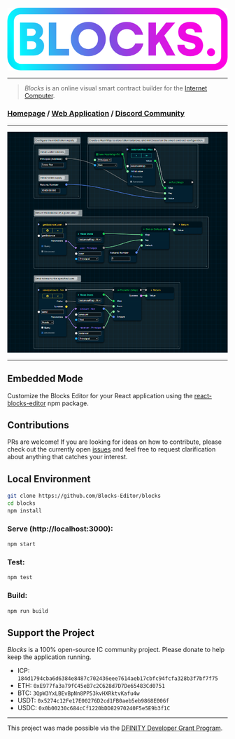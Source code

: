 ![Blocks.](./public/img/logo-gradient.png)

---

> *Blocks* is an online visual smart contract builder for the [Internet Computer](https://dfinity.org/).

### [Homepage](https://blocks-editor.github.io) / [Web Application](https://blocks-editor.github.io/blocks) / [Discord Community](https://discord.gg/jDDWtKwWQf)

---

![A simple fungible token example](./public/img/example/currency-v3.png)

---

## Embedded Mode

Customize the Blocks Editor for your React application using the [react-blocks-editor](https://www.npmjs.com/package/react-blocks-editor) npm package.

## Contributions

PRs are welcome! If you are looking for ideas on how to contribute, please check out the currently open [issues](https://github.com/Blocks-Editor/blocks/issues) and feel free to request clarification about anything that catches your interest. 

## Local Environment

```sh
git clone https://github.com/Blocks-Editor/blocks
cd blocks
npm install
```

### Serve (http://localhost:3000):

```bash
npm start
```

### Test:

```bash
npm test
```

### Build:

```bash
npm run build
```

## Support the Project

*Blocks* is a 100% open-source IC community project.
Please donate to help keep the application running.

- ICP: `184d1794cba6d6384e8487c702436eee7614aeb17cbfc94fcfa328b3f7bf7f75`
- ETH: `0xE977fa3a79fC45eB7c2C628d7D7De65483Cd0751`
- BTC: `3QpW3YxLBEvBpNn8PP53kvHXRktvKafu4w`
- USDT: `0x5274c12Fe17E00276D2cd1FB0aeb5eb9868E006f`
- USDC: `0x0b00230c684cCf1220bDD82970240F5e5E9b3f1C`

---

This project was made possible via the [DFINITY Developer Grant Program](https://dfinity.org/grants/).
